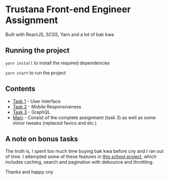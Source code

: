 # Trustana Front-end Engineer Assignment

Built with ReactJS, SCSS, Yarn and a lot of bak kwa

## Running the project

`yarn install` to install the required dependencies

`yarn start` to run the project



## Contents

- [Task 1](https://github.com/Clairverbot/trustana-fe-assignment-l1/tree/task-1) - User Interface
- [Task 2](https://github.com/Clairverbot/trustana-fe-assignment-l1/tree/task-2) - Mobile Responsiveness
- [Task 3](https://github.com/Clairverbot/trustana-fe-assignment-l1/tree/task-3) - GraphQL
- [Main](https://github.com/Clairverbot/trustana-fe-assignment-l1/tree/main) - Consist of the complete assignment (task 3) as well as some minor tweaks (replaced favico and etc.)

## A note on bonus tasks

The truth is, I spent too much time buying bak kwa before cny and I ran out of time. I attempted some of these features in [this school project](https://github.com/Clairverbot/cs301-frontend/blob/main/src/components/RewardsTransactions.js), which includes caching, search and pagination with debounce and throttling.

Thanks and happy cny
